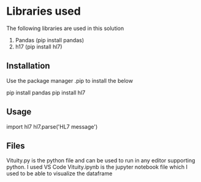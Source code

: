 # Libraries used

The following libraries are used in this solution
1) Pandas (pip install pandas)
2) h17 (pip install hl7)

## Installation

Use the package manager .pip to install the below

pip install pandas
pip install hl7

## Usage

import hl7
hl7.parse('HL7 message')

## Files

Vituity.py is the python file and can be used to run in any editor supporting python. I used VS Code
Vituity.ipynb is the jupyter notebook file which I used to be able to visualize the dataframe

